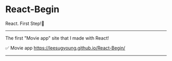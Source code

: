 # React-Begin
React. First Step!💪

---

The first "Movie app" site that I made with React!

✅ Movie app
https://leesugyoung.github.io/React-Begin/

---
